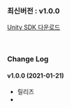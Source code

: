 ### 최신버전 : v1.0.0

[Unity SDK 다운로드](https://kr.object.ncloudstorage.com/itsb/GameChatSDK/GameChatUnity_v0.3.0%28Beta%29.unitypackage)

<br/>

### Change Log

#### v1.0.0 (2021-01-21)

- 릴리즈
-